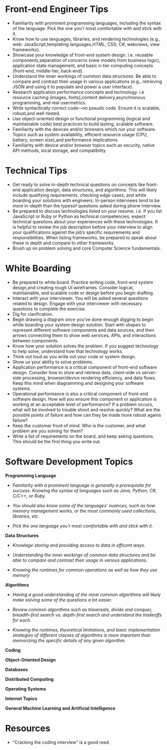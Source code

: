 # Front-end Engineer Tips
* Familiarity with prominent programming languages, including the syntax of the language. Pick the one you'r most comfortable with and stick with it.
* Know how to use languages, libraries, and rendering technologies (e.g., web: JavaScript,templating languages,HTML, CSS; C#, webviews, view frameworks).
* Showcase your knowledge of front-end system design. i.e. reusable components,separation of concerns (view models from business logic), application state management, and basic n-tier computing concepts (front-end, middle-tier, back-end).
* Understand the inner workings of common data structures. Be able to compare and contrast their usage in various applications (e.g., retrieving JSON and using it to populate and power a user interface).
* Research application performance concepts and technology. i.e resource caching (images, fonts),content delivery,asynchronous programming, and real usermetrics.
* Write syntactically correct code—no pseudo code. Ensure it is scalable, robust,and well-tested.
* Use object-oriented design or functional programming (logical and maintainable code) best practices to build lasting, scalable software.
* Familiarity with the devices and/or browsers which run your software. Topics such as system availability, efficient resource usage (CPU, battery, screen size),and performance implications.
* Familiarity with device and/or browser topics such as security, native API methods, local storage, and compatibility.

# Technical Tips
* Get ready to solve in-depth technical questions on concepts like front-end application design, data structures, and algorithms. This will likely include qualifying requirements, checking edge cases, and white boarding your solutions with engineers. In-person interviews tend to be more in-depth than the typesof questions asked during phone interview.
* Be prepared to discuss technologies listed on your resume. i.e. if you list JavaScript or Ruby or Python as technical competencies, expect technical questions about your experiences with these technologies. It is helpful to review the job
description before your interview to align your qualifications against the job’s specific requirements and responsibilities. When listing frameworks, be prepared to speak about these in depth and compare to other frameworks.
* Brush up on problem solving and core Computer Science fundamentals.

# White Boarding
* Be prepared to white board. Practice writing code, front-end system design,and creating rough UI wireframes. Consider logical, maintainable, and scalable code or design before you begin drafting.
* Interact with your interviewer. You will be asked several questions related to design. Engage with your interviewer
with necessary questions to complete the exercise.
* Dig for clarification.
* Begin drawing a diagram once you've done enough digging to begin white boarding your system design solution. Start with shapes to represent different software components and data sources, and then arrows connecting them to show web services,
APIs, and interactions between components.
* Know how your solution solves the problem. If you suggest technology to help solve, understand how that technology works.
* Think out loud as you write out your code or system design.
* Show us your ability to solve problems.
* Application performance is a critical component of front-end software design. Consider how to store and retrieve data, client-side vs server-side processing, browser/device rendering efficiency, and data flows. Keep this mind when diagramming and designing your software systems.
* Operational performance is also a critical component of front-end software design. How will you ensure this component or application is working at an acceptable level of performance? If a problem occurs, what will be involved to trouble shoot and resolve quickly? What are the possible points of failure and how can they be made more robust agains failure?
* Keep the customer front of mind. Who is the customer, and what problem are you solving for them?
* Write a list of requirements on the board, and keep asking questions. This should be the first thing you write out.
# Software Development Topics
**Programming Language**

* _Familarity with a prominent language is generally a prerequisite for success. Knowing the syntax of languages such as Java, Python, C#, C/C++, or Ruby._

* _You should also know some of the languages’ nuances, such as how memory management works, or the most commonly used collections, libraries, etc._

 * _Pick the one language you'r most comfortable  with and stick with it._

**Data Structures**
* _Knowlage storing and providing access to data in efficent ways._

* _Understanding the inner workings of common data structures and be able to compare and contrast their usage in various applications._

* _Knowing the runtimes for common operations as well as how they use memory_

**Algorithms**
 
* _Having a good understanding of the most common algorithms will likely make solving some of the questions a lot easier._

* _Review common algorithms such as traversals, divide and conquer, breadth-first search vs. depth-first search and understand the tradeoffs for each._

* _Knowing the runtimes, theoretical limitations, and basic implementation strategies of different classes of algorithms is more important than memorizing the specific details of any given algorithm._

**Coding**

**Object-Oriented Design**

**Databases**

**Distributed Computing**

**Operating Systems**


**Internet Topics**

**General Machine Learning and Artificial Intelligence** 

# Resources
* “Cracking the coding interview” is a good read.

